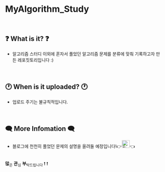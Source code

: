 # MyAlgorithm_Study
<br>
  
## ❓ What is it? ❓
- 알고리즘 스터디 이외에 혼자서 풀었던 알고리즘 문제를 분류에 맞춰 기록하고자 만든 레포짓토리입니다 :)<br>
<br><br>

## 🕐 When is it uploaded? 🕐
- 업로드 주기는 불규칙적입니다.<br>
<br><br>

## 🗨 More Infomation 🗨
- 블로그에 천천히 풀었던 문제의 설명을 올려둘 예정입니다!👉<a href="https://codingjerk-diary.tistory.com/"><img src="https://t1.kakaocdn.net/kakaocorp/kakaocorp/admin/5a539919017800001.png" alt="Tistory" width="25px" height="25px"/></a>👈
<br><br>

<b>많</b><sub>은</sub> <b>관</b><sub>심</sub> <b>부</b><sub>탁드립니다</sub> ❗ ❗ 

